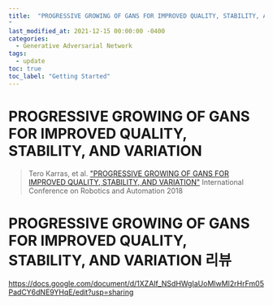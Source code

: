 ```yaml
---
title:  "PROGRESSIVE GROWING OF GANS FOR IMPROVED QUALITY, STABILITY, AND VARIATION
"
last_modified_at: 2021-12-15 00:00:00 -0400
categories: 
  - Generative Adversarial Network
tags:
  - update
toc: true
toc_label: "Getting Started"
---
```


# PROGRESSIVE GROWING OF GANS FOR IMPROVED QUALITY, STABILITY, AND VARIATION

> Tero Karras, et al. ["PROGRESSIVE GROWING OF GANS FOR IMPROVED QUALITY, STABILITY, AND VARIATION"](https://arxiv.org/pdf/1710.10196.pdf) International Conference on Robotics and Automation 2018

# PROGRESSIVE GROWING OF GANS FOR IMPROVED QUALITY, STABILITY, AND VARIATION 리뷰

https://docs.google.com/document/d/1XZAlf_NSdHWgIaUoMlwMI2rHrFm05PadCY6dNE9YHqE/edit?usp=sharing
